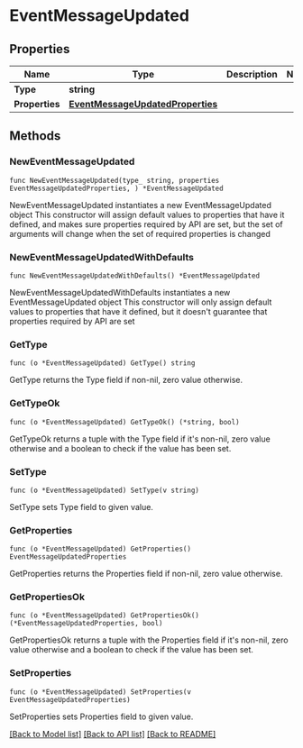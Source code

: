 # EventMessageUpdated

## Properties

Name | Type | Description | Notes
------------ | ------------- | ------------- | -------------
**Type** | **string** |  | 
**Properties** | [**EventMessageUpdatedProperties**](EventMessageUpdatedProperties.md) |  | 

## Methods

### NewEventMessageUpdated

`func NewEventMessageUpdated(type_ string, properties EventMessageUpdatedProperties, ) *EventMessageUpdated`

NewEventMessageUpdated instantiates a new EventMessageUpdated object
This constructor will assign default values to properties that have it defined,
and makes sure properties required by API are set, but the set of arguments
will change when the set of required properties is changed

### NewEventMessageUpdatedWithDefaults

`func NewEventMessageUpdatedWithDefaults() *EventMessageUpdated`

NewEventMessageUpdatedWithDefaults instantiates a new EventMessageUpdated object
This constructor will only assign default values to properties that have it defined,
but it doesn't guarantee that properties required by API are set

### GetType

`func (o *EventMessageUpdated) GetType() string`

GetType returns the Type field if non-nil, zero value otherwise.

### GetTypeOk

`func (o *EventMessageUpdated) GetTypeOk() (*string, bool)`

GetTypeOk returns a tuple with the Type field if it's non-nil, zero value otherwise
and a boolean to check if the value has been set.

### SetType

`func (o *EventMessageUpdated) SetType(v string)`

SetType sets Type field to given value.


### GetProperties

`func (o *EventMessageUpdated) GetProperties() EventMessageUpdatedProperties`

GetProperties returns the Properties field if non-nil, zero value otherwise.

### GetPropertiesOk

`func (o *EventMessageUpdated) GetPropertiesOk() (*EventMessageUpdatedProperties, bool)`

GetPropertiesOk returns a tuple with the Properties field if it's non-nil, zero value otherwise
and a boolean to check if the value has been set.

### SetProperties

`func (o *EventMessageUpdated) SetProperties(v EventMessageUpdatedProperties)`

SetProperties sets Properties field to given value.



[[Back to Model list]](../README.md#documentation-for-models) [[Back to API list]](../README.md#documentation-for-api-endpoints) [[Back to README]](../README.md)


